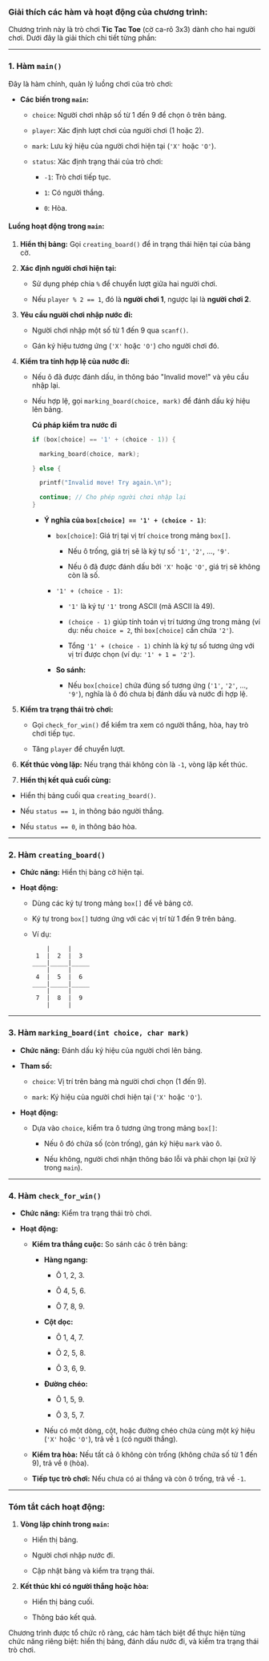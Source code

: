 ### **Giải thích các hàm và hoạt động của chương trình:**

Chương trình này là trò chơi **Tic Tac Toe** (cờ ca-rô 3x3) dành cho hai người chơi. Dưới đây là giải thích chi tiết từng phần:

---

### **1. Hàm `main()`**

Đây là hàm chính, quản lý luồng chơi của trò chơi:

- **Các biến trong `main`:**
  - `choice`: Người chơi nhập số từ 1 đến 9 để chọn ô trên bảng.
    
  - `player`: Xác định lượt chơi của người chơi (1 hoặc 2).
    
  - `mark`: Lưu ký hiệu của người chơi hiện tại (`'X'` hoặc `'O'`).
    
  - `status`: Xác định trạng thái của trò chơi:
    
    - `-1`: Trò chơi tiếp tục.
      
    - `1`: Có người thắng.
      
    - `0`: Hòa.
    

#### **Luồng hoạt động trong `main`:**

1. **Hiển thị bảng:** Gọi `creating_board()` để in trạng thái hiện tại của bảng cờ.

2. **Xác định người chơi hiện tại:** 
   - Sử dụng phép chia `%` để chuyển lượt giữa hai người chơi.

   - Nếu `player % 2 == 1`, đó là **người chơi 1**, ngược lại là **người chơi 2**.

3. **Yêu cầu người chơi nhập nước đi:** 
   - Người chơi nhập một số từ 1 đến 9 qua `scanf()`.

   - Gán ký hiệu tương ứng (`'X'` hoặc `'O'`) cho người chơi đó.

4. **Kiểm tra tính hợp lệ của nước đi:** 

   - Nếu ô đã được đánh dấu, in thông báo "Invalid move!" và yêu cầu nhập lại.

   - Nếu hợp lệ, gọi `marking_board(choice, mark)` để đánh dấu ký hiệu lên bảng.

        **Cú pháp kiểm tra nước đi**
 
        ```c
        if (box[choice] == '1' + (choice - 1)) {

          marking_board(choice, mark);

        } else {

          printf("Invalid move! Try again.\n");

          continue; // Cho phép người chơi nhập lại
        }
        ```
 
        - **Ý nghĩa của `box[choice] == '1' + (choice - 1)`**:

          - `box[choice]`: Giá trị tại vị trí `choice` trong mảng `box[]`. 

            - Nếu ô trống, giá trị sẽ là ký tự số `'1'`, `'2'`, ..., `'9'`.

            - Nếu ô đã được đánh dấu bởi `'X'` hoặc `'O'`, giá trị sẽ không còn là số.

          - `'1' + (choice - 1)`:

            - `'1'` là ký tự `'1'` trong ASCII (mã ASCII là 49).

            - `(choice - 1)` giúp tính toán vị trí tương ứng trong mảng (ví dụ: nếu `choice = 2`, thì `box[choice]` cần chứa `'2'`).

            - Tổng `'1' + (choice - 1)` chính là ký tự số tương ứng với vị trí được chọn (ví dụ: `'1' + 1 = '2'`).

          - **So sánh:** 

            - Nếu `box[choice]` chứa đúng số tương ứng (`'1'`, `'2'`, ..., `'9'`), nghĩa là ô đó chưa bị đánh dấu và nước đi hợp lệ.
        
7. **Kiểm tra trạng thái trò chơi:**

   - Gọi `check_for_win()` để kiểm tra xem có người thắng, hòa, hay trò chơi tiếp tục.

   - Tăng `player` để chuyển lượt.

9. **Kết thúc vòng lặp:** Nếu trạng thái không còn là `-1`, vòng lặp kết thúc.

10. **Hiển thị kết quả cuối cùng:**
   
   - Hiển thị bảng cuối qua `creating_board()`.
   
   - Nếu `status == 1`, in thông báo người thắng.
   
   - Nếu `status == 0`, in thông báo hòa.

---

### **2. Hàm `creating_board()`**

- **Chức năng:** Hiển thị bảng cờ hiện tại.

- **Hoạt động:**

  - Dùng các ký tự trong mảng `box[]` để vẽ bảng cờ.

  - Ký tự trong `box[]` tương ứng với các vị trí từ 1 đến 9 trên bảng.

  - Ví dụ:

     ```plaintext
         |     |     
      1  |  2  |  3  
    ____|_____|_____
         |     |     
      4  |  5  |  6  
    ____|_____|_____
         |     |     
      7  |  8  |  9  
         |     |     
    ```

---

### **3. Hàm `marking_board(int choice, char mark)`**

- **Chức năng:** Đánh dấu ký hiệu của người chơi lên bảng.
  
- **Tham số:**
  
  - `choice`: Vị trí trên bảng mà người chơi chọn (1 đến 9).
    
  - `mark`: Ký hiệu của người chơi hiện tại (`'X'` hoặc `'O'`).
    
- **Hoạt động:**
  
  - Dựa vào `choice`, kiểm tra ô tương ứng trong mảng `box[]`:
    
    - Nếu ô đó chứa số (còn trống), gán ký hiệu `mark` vào ô.
      
    - Nếu không, người chơi nhận thông báo lỗi và phải chọn lại (xử lý trong `main`).

---

### **4. Hàm `check_for_win()`**

- **Chức năng:** Kiểm tra trạng thái trò chơi.

- **Hoạt động:**

  - **Kiểm tra thắng cuộc:** So sánh các ô trên bảng:

     - **Hàng ngang:** 
     
        - Ô 1, 2, 3.
        
        - Ô 4, 5, 6.
        
        - Ô 7, 8, 9.

     - **Cột dọc:**
      
        - Ô 1, 4, 7.
        
        - Ô 2, 5, 8.
       
        - Ô 3, 6, 9.

    - **Đường chéo:**

        - Ô 1, 5, 9.
  
        - Ô 3, 5, 7.

    - Nếu có một dòng, cột, hoặc đường chéo chứa cùng một ký hiệu (`'X'` hoặc `'O'`), trả về `1` (có người thắng).

   - **Kiểm tra hòa:** Nếu tất cả ô không còn trống (không chứa số từ 1 đến 9), trả về `0` (hòa).

   - **Tiếp tục trò chơi:** Nếu chưa có ai thắng và còn ô trống, trả về `-1`.

---

### **Tóm tắt cách hoạt động:**

1. **Vòng lặp chính trong `main`:**

   - Hiển thị bảng.

   - Người chơi nhập nước đi.

   - Cập nhật bảng và kiểm tra trạng thái.

2. **Kết thúc khi có người thắng hoặc hòa:**

   - Hiển thị bảng cuối.

   - Thông báo kết quả.

Chương trình được tổ chức rõ ràng, các hàm tách biệt để thực hiện từng chức năng riêng biệt: hiển thị bảng, đánh dấu nước đi, và kiểm tra trạng thái trò chơi.
